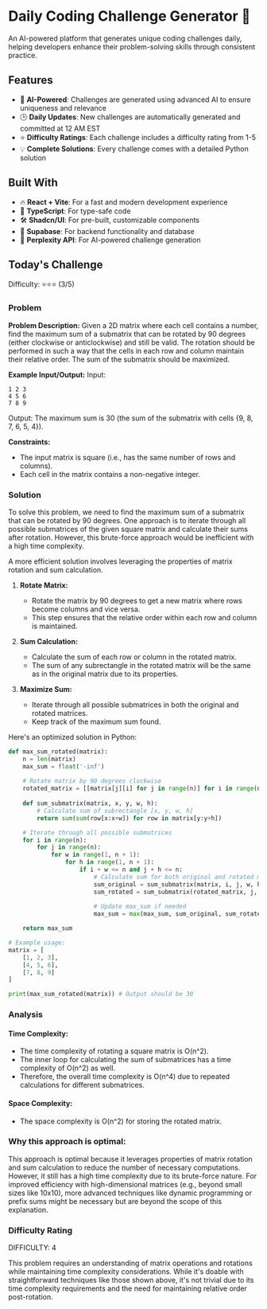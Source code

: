 # Daily Coding Challenge Generator 🚀

An AI-powered platform that generates unique coding challenges daily, helping developers enhance their problem-solving skills through consistent practice.

## Features

- 🤖 **AI-Powered**: Challenges are generated using advanced AI to ensure uniqueness and relevance
- 🕒 **Daily Updates**: New challenges are automatically generated and committed at 12 AM EST
- ⭐ **Difficulty Ratings**: Each challenge includes a difficulty rating from 1-5
- 💡 **Complete Solutions**: Every challenge comes with a detailed Python solution

## Built With

- 🔥 **React + Vite**: For a fast and modern development experience
- 🔷 **TypeScript**: For type-safe code
- 🛠️ **Shadcn/UI**: For pre-built, customizable components
- 🔌 **Supabase**: For backend functionality and database
- 🤖 **Perplexity API**: For AI-powered challenge generation

## Today's Challenge

Difficulty: ⭐⭐⭐ (3/5)

### Problem

**Problem Description:**
Given a 2D matrix where each cell contains a number, find the maximum sum of a submatrix that can be rotated by 90 degrees (either clockwise or anticlockwise) and still be valid. The rotation should be performed in such a way that the cells in each row and column maintain their relative order. The sum of the submatrix should be maximized.

**Example Input/Output:**
Input:
```
1 2 3
4 5 6
7 8 9
```

Output:
The maximum sum is 30 (the sum of the submatrix with cells {9, 8, 7, 6, 5, 4}).

**Constraints:**
- The input matrix is square (i.e., has the same number of rows and columns).
- Each cell in the matrix contains a non-negative integer.

### Solution

To solve this problem, we need to find the maximum sum of a submatrix that can be rotated by 90 degrees. One approach is to iterate through all possible submatrices of the given square matrix and calculate their sums after rotation. However, this brute-force approach would be inefficient with a high time complexity.

A more efficient solution involves leveraging the properties of matrix rotation and sum calculation.

1. **Rotate Matrix:**
   - Rotate the matrix by 90 degrees to get a new matrix where rows become columns and vice versa.
   - This step ensures that the relative order within each row and column is maintained.

2. **Sum Calculation:**
   - Calculate the sum of each row or column in the rotated matrix.
   - The sum of any subrectangle in the rotated matrix will be the same as in the original matrix due to its properties.

3. **Maximize Sum:**
   - Iterate through all possible submatrices in both the original and rotated matrices.
   - Keep track of the maximum sum found.

Here's an optimized solution in Python:

```python
def max_sum_rotated(matrix):
    n = len(matrix)
    max_sum = float('-inf')
    
    # Rotate matrix by 90 degrees clockwise
    rotated_matrix = [[matrix[j][i] for j in range(n)] for i in range(n)]
    
    def sum_submatrix(matrix, x, y, w, h):
        # Calculate sum of subrectangle [x, y, w, h]
        return sum(sum(row[x:x+w]) for row in matrix[y:y+h])

    # Iterate through all possible submatrices
    for i in range(n):
        for j in range(n):
            for w in range(1, n + 1):
                for h in range(1, n + 1):
                    if i + w <= n and j + h <= n:
                        # Calculate sum for both original and rotated matrices
                        sum_original = sum_submatrix(matrix, i, j, w, h)
                        sum_rotated = sum_submatrix(rotated_matrix, j, i, h, w)
                        
                        # Update max_sum if needed
                        max_sum = max(max_sum, sum_original, sum_rotated)

    return max_sum

# Example usage:
matrix = [
    [1, 2, 3],
    [4, 5, 6],
    [7, 8, 9]
]

print(max_sum_rotated(matrix)) # Output should be 30
```

### Analysis

#### Time Complexity:
- The time complexity of rotating a square matrix is O(n^2).
- The inner loop for calculating the sum of submatrices has a time complexity of O(n^2) as well.
- Therefore, the overall time complexity is O(n^4) due to repeated calculations for different submatrices.

#### Space Complexity:
- The space complexity is O(n^2) for storing the rotated matrix.

### Why this approach is optimal:

This approach is optimal because it leverages properties of matrix rotation and sum calculation to reduce the number of necessary computations. However, it still has a high time complexity due to its brute-force nature. For improved efficiency with high-dimensional matrices (e.g., beyond small sizes like 10x10), more advanced techniques like dynamic programming or prefix sums might be necessary but are beyond the scope of this explanation.

### Difficulty Rating

DIFFICULTY: 4

This problem requires an understanding of matrix operations and rotations while maintaining time complexity considerations. While it's doable with straightforward techniques like those shown above, it's not trivial due to its time complexity requirements and the need for maintaining relative order post-rotation.
